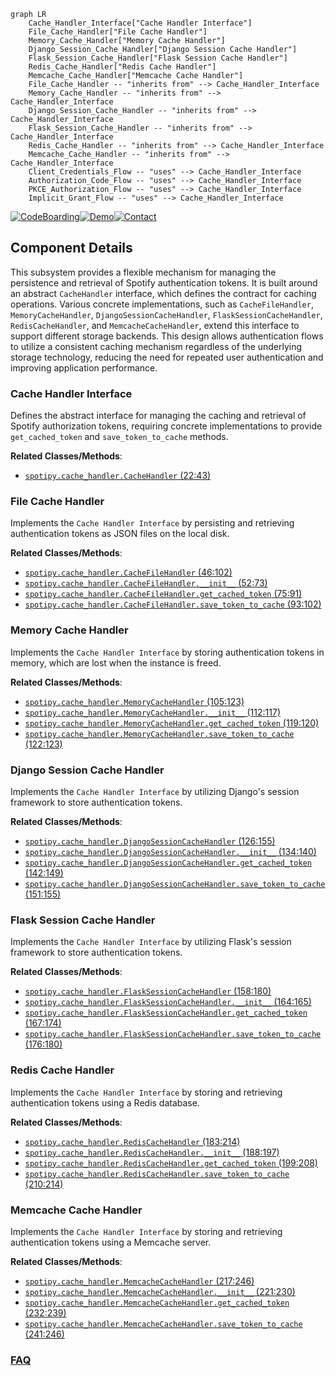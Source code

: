 ```mermaid
graph LR
    Cache_Handler_Interface["Cache Handler Interface"]
    File_Cache_Handler["File Cache Handler"]
    Memory_Cache_Handler["Memory Cache Handler"]
    Django_Session_Cache_Handler["Django Session Cache Handler"]
    Flask_Session_Cache_Handler["Flask Session Cache Handler"]
    Redis_Cache_Handler["Redis Cache Handler"]
    Memcache_Cache_Handler["Memcache Cache Handler"]
    File_Cache_Handler -- "inherits from" --> Cache_Handler_Interface
    Memory_Cache_Handler -- "inherits from" --> Cache_Handler_Interface
    Django_Session_Cache_Handler -- "inherits from" --> Cache_Handler_Interface
    Flask_Session_Cache_Handler -- "inherits from" --> Cache_Handler_Interface
    Redis_Cache_Handler -- "inherits from" --> Cache_Handler_Interface
    Memcache_Cache_Handler -- "inherits from" --> Cache_Handler_Interface
    Client_Credentials_Flow -- "uses" --> Cache_Handler_Interface
    Authorization_Code_Flow -- "uses" --> Cache_Handler_Interface
    PKCE_Authorization_Flow -- "uses" --> Cache_Handler_Interface
    Implicit_Grant_Flow -- "uses" --> Cache_Handler_Interface
```
[![CodeBoarding](https://img.shields.io/badge/Generated%20by-CodeBoarding-9cf?style=flat-square)](https://github.com/CodeBoarding/GeneratedOnBoardings)[![Demo](https://img.shields.io/badge/Try%20our-Demo-blue?style=flat-square)](https://www.codeboarding.org/demo)[![Contact](https://img.shields.io/badge/Contact%20us%20-%20contact@codeboarding.org-lightgrey?style=flat-square)](mailto:contact@codeboarding.org)

## Component Details

This subsystem provides a flexible mechanism for managing the persistence and retrieval of Spotify authentication tokens. It is built around an abstract `CacheHandler` interface, which defines the contract for caching operations. Various concrete implementations, such as `CacheFileHandler`, `MemoryCacheHandler`, `DjangoSessionCacheHandler`, `FlaskSessionCacheHandler`, `RedisCacheHandler`, and `MemcacheCacheHandler`, extend this interface to support different storage backends. This design allows authentication flows to utilize a consistent caching mechanism regardless of the underlying storage technology, reducing the need for repeated user authentication and improving application performance.

### Cache Handler Interface
Defines the abstract interface for managing the caching and retrieval of Spotify authorization tokens, requiring concrete implementations to provide `get_cached_token` and `save_token_to_cache` methods.


**Related Classes/Methods**:

- <a href="https://github.com/spotipy-dev/spotipy/blob/master/spotipy/cache_handler.py#L22-L43" target="_blank" rel="noopener noreferrer">`spotipy.cache_handler.CacheHandler` (22:43)</a>


### File Cache Handler
Implements the `Cache Handler Interface` by persisting and retrieving authentication tokens as JSON files on the local disk.


**Related Classes/Methods**:

- <a href="https://github.com/spotipy-dev/spotipy/blob/master/spotipy/cache_handler.py#L46-L102" target="_blank" rel="noopener noreferrer">`spotipy.cache_handler.CacheFileHandler` (46:102)</a>
- <a href="https://github.com/spotipy-dev/spotipy/blob/master/spotipy/cache_handler.py#L52-L73" target="_blank" rel="noopener noreferrer">`spotipy.cache_handler.CacheFileHandler.__init__` (52:73)</a>
- <a href="https://github.com/spotipy-dev/spotipy/blob/master/spotipy/cache_handler.py#L75-L91" target="_blank" rel="noopener noreferrer">`spotipy.cache_handler.CacheFileHandler.get_cached_token` (75:91)</a>
- <a href="https://github.com/spotipy-dev/spotipy/blob/master/spotipy/cache_handler.py#L93-L102" target="_blank" rel="noopener noreferrer">`spotipy.cache_handler.CacheFileHandler.save_token_to_cache` (93:102)</a>


### Memory Cache Handler
Implements the `Cache Handler Interface` by storing authentication tokens in memory, which are lost when the instance is freed.


**Related Classes/Methods**:

- <a href="https://github.com/spotipy-dev/spotipy/blob/master/spotipy/cache_handler.py#L105-L123" target="_blank" rel="noopener noreferrer">`spotipy.cache_handler.MemoryCacheHandler` (105:123)</a>
- <a href="https://github.com/spotipy-dev/spotipy/blob/master/spotipy/cache_handler.py#L112-L117" target="_blank" rel="noopener noreferrer">`spotipy.cache_handler.MemoryCacheHandler.__init__` (112:117)</a>
- <a href="https://github.com/spotipy-dev/spotipy/blob/master/spotipy/cache_handler.py#L119-L120" target="_blank" rel="noopener noreferrer">`spotipy.cache_handler.MemoryCacheHandler.get_cached_token` (119:120)</a>
- <a href="https://github.com/spotipy-dev/spotipy/blob/master/spotipy/cache_handler.py#L122-L123" target="_blank" rel="noopener noreferrer">`spotipy.cache_handler.MemoryCacheHandler.save_token_to_cache` (122:123)</a>


### Django Session Cache Handler
Implements the `Cache Handler Interface` by utilizing Django's session framework to store authentication tokens.


**Related Classes/Methods**:

- <a href="https://github.com/spotipy-dev/spotipy/blob/master/spotipy/cache_handler.py#L126-L155" target="_blank" rel="noopener noreferrer">`spotipy.cache_handler.DjangoSessionCacheHandler` (126:155)</a>
- <a href="https://github.com/spotipy-dev/spotipy/blob/master/spotipy/cache_handler.py#L134-L140" target="_blank" rel="noopener noreferrer">`spotipy.cache_handler.DjangoSessionCacheHandler.__init__` (134:140)</a>
- <a href="https://github.com/spotipy-dev/spotipy/blob/master/spotipy/cache_handler.py#L142-L149" target="_blank" rel="noopener noreferrer">`spotipy.cache_handler.DjangoSessionCacheHandler.get_cached_token` (142:149)</a>
- <a href="https://github.com/spotipy-dev/spotipy/blob/master/spotipy/cache_handler.py#L151-L155" target="_blank" rel="noopener noreferrer">`spotipy.cache_handler.DjangoSessionCacheHandler.save_token_to_cache` (151:155)</a>


### Flask Session Cache Handler
Implements the `Cache Handler Interface` by utilizing Flask's session framework to store authentication tokens.


**Related Classes/Methods**:

- <a href="https://github.com/spotipy-dev/spotipy/blob/master/spotipy/cache_handler.py#L158-L180" target="_blank" rel="noopener noreferrer">`spotipy.cache_handler.FlaskSessionCacheHandler` (158:180)</a>
- <a href="https://github.com/spotipy-dev/spotipy/blob/master/spotipy/cache_handler.py#L164-L165" target="_blank" rel="noopener noreferrer">`spotipy.cache_handler.FlaskSessionCacheHandler.__init__` (164:165)</a>
- <a href="https://github.com/spotipy-dev/spotipy/blob/master/spotipy/cache_handler.py#L167-L174" target="_blank" rel="noopener noreferrer">`spotipy.cache_handler.FlaskSessionCacheHandler.get_cached_token` (167:174)</a>
- <a href="https://github.com/spotipy-dev/spotipy/blob/master/spotipy/cache_handler.py#L176-L180" target="_blank" rel="noopener noreferrer">`spotipy.cache_handler.FlaskSessionCacheHandler.save_token_to_cache` (176:180)</a>


### Redis Cache Handler
Implements the `Cache Handler Interface` by storing and retrieving authentication tokens using a Redis database.


**Related Classes/Methods**:

- <a href="https://github.com/spotipy-dev/spotipy/blob/master/spotipy/cache_handler.py#L183-L214" target="_blank" rel="noopener noreferrer">`spotipy.cache_handler.RedisCacheHandler` (183:214)</a>
- <a href="https://github.com/spotipy-dev/spotipy/blob/master/spotipy/cache_handler.py#L188-L197" target="_blank" rel="noopener noreferrer">`spotipy.cache_handler.RedisCacheHandler.__init__` (188:197)</a>
- <a href="https://github.com/spotipy-dev/spotipy/blob/master/spotipy/cache_handler.py#L199-L208" target="_blank" rel="noopener noreferrer">`spotipy.cache_handler.RedisCacheHandler.get_cached_token` (199:208)</a>
- <a href="https://github.com/spotipy-dev/spotipy/blob/master/spotipy/cache_handler.py#L210-L214" target="_blank" rel="noopener noreferrer">`spotipy.cache_handler.RedisCacheHandler.save_token_to_cache` (210:214)</a>


### Memcache Cache Handler
Implements the `Cache Handler Interface` by storing and retrieving authentication tokens using a Memcache server.


**Related Classes/Methods**:

- <a href="https://github.com/spotipy-dev/spotipy/blob/master/spotipy/cache_handler.py#L217-L246" target="_blank" rel="noopener noreferrer">`spotipy.cache_handler.MemcacheCacheHandler` (217:246)</a>
- <a href="https://github.com/spotipy-dev/spotipy/blob/master/spotipy/cache_handler.py#L221-L230" target="_blank" rel="noopener noreferrer">`spotipy.cache_handler.MemcacheCacheHandler.__init__` (221:230)</a>
- <a href="https://github.com/spotipy-dev/spotipy/blob/master/spotipy/cache_handler.py#L232-L239" target="_blank" rel="noopener noreferrer">`spotipy.cache_handler.MemcacheCacheHandler.get_cached_token` (232:239)</a>
- <a href="https://github.com/spotipy-dev/spotipy/blob/master/spotipy/cache_handler.py#L241-L246" target="_blank" rel="noopener noreferrer">`spotipy.cache_handler.MemcacheCacheHandler.save_token_to_cache` (241:246)</a>




### [FAQ](https://github.com/CodeBoarding/GeneratedOnBoardings/tree/main?tab=readme-ov-file#faq)